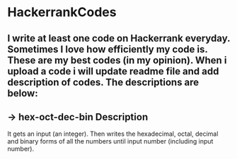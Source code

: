 # HackerrankCodes
I write at least one code on Hackerrank everyday. Sometimes I love how efficiently my code is. These are my best codes (in my opinion).
When i upload a code i will update readme file and add description of codes. The descriptions are below: 
----------------------------------------------------------------------------
## -> hex-oct-dec-bin Description
It gets an input (an integer). Then writes the hexadecimal, octal, decimal and binary forms of all the numbers until input number (including input number).
